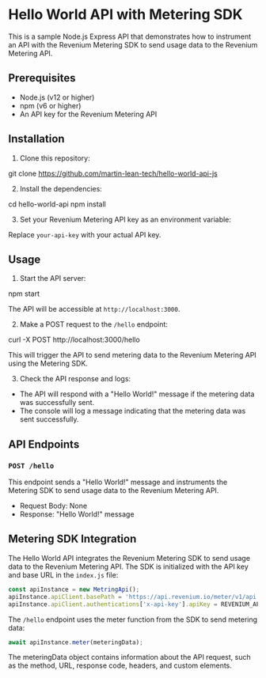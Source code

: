 # Hello World API with Metering SDK

This is a sample Node.js Express API that demonstrates how to instrument an API with the Revenium Metering SDK to send usage data to the Revenium Metering API.

## Prerequisites

- Node.js (v12 or higher)
- npm (v6 or higher)
- An API key for the Revenium Metering API

## Installation

1. Clone this repository:

git clone https://github.com/martin-lean-tech/hello-world-api-js

2. Install the dependencies:

cd hello-world-api
npm install

3. Set your Revenium Metering API key as an environment variable:

Replace `your-api-key` with your actual API key.

## Usage

1. Start the API server:

npm start

The API will be accessible at `http://localhost:3000`.

2. Make a POST request to the `/hello` endpoint:

curl -X POST http://localhost:3000/hello

This will trigger the API to send metering data to the Revenium Metering API using the Metering SDK.

3. Check the API response and logs:

- The API will respond with a "Hello World!" message if the metering data was successfully sent.
- The console will log a message indicating that the metering data was sent successfully.

## API Endpoints

### `POST /hello`

This endpoint sends a "Hello World!" message and instruments the Metering SDK to send usage data to the Revenium Metering API.

- Request Body: None
- Response: "Hello World!" message

## Metering SDK Integration

The Hello World API integrates the Revenium Metering SDK to send usage data to the Revenium Metering API. The SDK is initialized with the API key and base URL in the `index.js` file:

```javascript
const apiInstance = new MetringApi();
apiInstance.apiClient.basePath = 'https://api.revenium.io/meter/v1/api';
apiInstance.apiClient.authentications['x-api-key'].apiKey = REVENIUM_API_KEY;
```

The `/hello` endpoint uses the meter function from the SDK to send metering data:

```javascript
await apiInstance.meter(meteringData);
```

The meteringData object contains information about the API request, such as the method, URL, response code, headers, and custom elements.